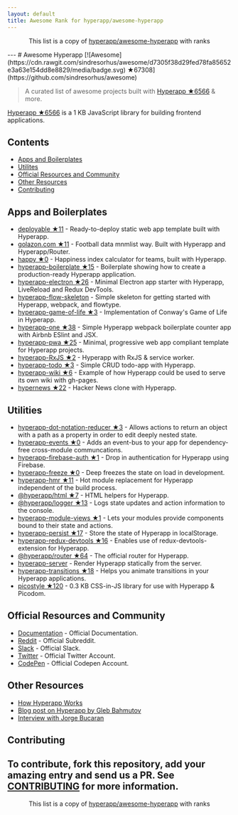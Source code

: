```yaml
---
layout: default
title: Awesome Rank for hyperapp/awesome-hyperapp
---
```


<p align="center">
	This list is a copy of <a href="https://github.com/hyperapp/awesome-hyperapp">hyperapp/awesome-hyperapp</a> with ranks
</p>
---
# Awesome Hyperapp [![Awesome](https://cdn.rawgit.com/sindresorhus/awesome/d7305f38d29fed78fa85652e3a63e154dd8e8829/media/badge.svg) ★67308](https://github.com/sindresorhus/awesome)

> A curated list of awesome projects built with [Hyperapp ★6566](https://github.com/hyperapp/hyperapp) & more.

[Hyperapp ★6566](https://github.com/hyperapp/hyperapp) is a 1 KB JavaScript library for building frontend applications.

## Contents

- [Apps and Boilerplates](#apps-and-boilerplates)
- [Utilites](#utilities)
- [Official Resources and Community](#official-resources-and-community)
- [Other Resources](#other-resources)
- [Contributing](#contributing)

## Apps and Boilerplates

- [deployable ★11](https://github.com/lukejacksonn/deployable) - Ready-to-deploy static web app template built with Hyperapp.
- [golazon.com ★11](https://github.com/sobstel/golazon) - Football data mnmlist way. Built with Hyperapp and Hyperapp/Router.
- [happy ★0](https://github.com/zaceno/happy) - Happiness index calculator for teams, built with Hyperapp.
- [hyperapp-boilerplate ★15](https://github.com/tzellman/hyperapp-boilerplate) - Boilerplate showing how to create a production-ready Hyperapp application.
- [hyperapp-electron ★26](https://github.com/lukejacksonn/hyperapp-electron) - Minimal Electron app starter with Hyperapp, LiveReload and Redux DevTools.
- [hyperapp-flow-skeleton](https://github.com/just-nobody/hyperapp-flow-skeleton) - Simple skeleton for getting started with Hyperapp, webpack, and flowtype.
- [hyperapp-game-of-life ★3](https://github.com/applefreak/hyperapp-game-of-life) - Implementation of Conway's Game of Life in Hyperapp.
- [hyperapp-one ★38](https://github.com/selfup/hyperapp-one) - Simple Hyperapp webpack boilerplate counter app with Airbnb ESlint and JSX.
- [hyperapp-pwa ★25](https://github.com/lukejacksonn/hyperapp-pwa) - Minimal, progressive web app compliant template for Hyperapp projects.
- [hyperapp-RxJS ★2](https://github.com/marcusasplund/hyperapp-RxJS) - Hyperapp with RxJS & service worker.
- [hyperapp-todo ★3](https://github.com/marcusasplund/hyperapp-todo-simple) - Simple CRUD todo-app with Hyperapp.
- [hyperapp-wiki ★6](https://github.com/lukejacksonn/hyperapp-wiki) - Example of how Hyperapp could be used to serve its own wiki with gh-pages.
- [hypernews ★22](https://github.com/traducer/hypernews) - Hacker News clone with Hyperapp.

## Utilities
- [hyperapp-dot-notation-reducer ★3](https://github.com/alber70g/hyperapp-dot-notation-reducer) - Allows actions to return an object with a path as a property in order to edit deeply nested state.
- [hyperapp-events ★0](https://github.com/zaceno/hyperapp-events) - Adds an event-bus to your app for dependency-free cross-module communcations.
- [hyperapp-firebase-auth ★1](https://github.com/lukejacksonn/hyperapp-firebase-auth) - Drop in authentication for Hyperapp using Firebase.
- [hyperapp-freeze ★0](https://github.com/okwolf/hyperapp-freeze) - Deep freezes the state on load in development.
- [hyperapp-hmr ★11](https://github.com/scrapjs/hyperapp-hmr) - Hot module replacement for Hyperapp independent of the build process.
- [@hyperapp/html ★7](https://github.com/hyperapp/html) - HTML helpers for Hyperapp.
- [@hyperapp/logger ★13](https://github.com/hyperapp/logger) - Logs state updates and action information to the console.
- [hyperapp-module-views ★1](https://github.com/zaceno/hyperapp-module-views) - Lets your modules provide components bound to their state and actions.
- [hyperapp-persist ★17](https://github.com/jamen/hyperapp-persist) - Store the state of Hyperapp in localStorage.
- [hyperapp-redux-devtools ★16](https://github.com/andyrj/hyperapp-redux-devtools) - Enables use of redux-devtools-extension for Hyperapp.
- [@hyperapp/router ★64](https://github.com/hyperapp/router) - The official router for Hyperapp.
- [hyperapp-server](https://github.com/hyperapp/server) - Render Hyperapp statically from the server.
- [hyperapp-transitions ★18](https://github.com/zaceno/hyperapp-transitions) - Helps you animate transitions in your Hyperapp applications.
- [picostyle ★120](https://github.com/picostyle/picostyle) - 0.3 KB CSS-in-JS library for use with Hyperapp & Picodom.

## Official Resources and Community

- [Documentation](https://github.com/hyperapp/hyperapp/tree/master/docs) - Official Documentation.
- [Reddit](https://www.reddit.com/r/hyperapp/) - Official Subreddit.
- [Slack](https://hyperappjs.herokuapp.com/) - Official Slack.
- [Twitter](https://twitter.com/hyperappjs) - Official Twitter Account.
- [CodePen](https://codepen.io/hyperapp/) - Official Codepen Account.

## Other Resources

- [How Hyperapp Works](https://gist.github.com/JorgeBucaran/8dc33b7947f3193eb2ea3d5700e27036)
- [Blog post on Hyperapp by Gleb Bahmutov](https://glebbahmutov.com/blog/pure-programming-with-hyper-app/)
- [Interview with Jorge Bucaran](https://survivejs.com/blog/hyperapp-interview/)

## Contributing

To contribute, fork this repository, add your amazing entry and send us a PR. See [CONTRIBUTING](https://github.com/hyperapp/awesome-hyperapp/blob/master//CONTRIBUTING.md) for more information.
---
<p align="center">
	This list is a copy of <a href="https://github.com/hyperapp/awesome-hyperapp">hyperapp/awesome-hyperapp</a> with ranks
</p>
